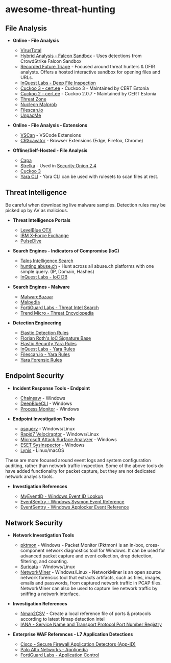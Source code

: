 # awesome-threat-hunting

## File Analysis

- **Online - File Analysis**
  - [VirusTotal](https://virustotal.com/)
  - [Hybrid Analysis - Falcon Sandbox](https://hybrid-analysis.com/) - Uses detections from CrowdStrike Falcon Sandbox
  - [Recorded Future Triage](https://tria.ge/) - Focused around threat hunters & DFIR analysts. Offers a hosted interactive sandbox for opening files and URLs.
  - [InQuest Labs - Deep File Inspection](https://labs.inquest.net/dfi) 
  - [Cuckoo 3 - cert.ee](https://cuckoo-hatch.cert.ee/) - Cuckoo 3 - Maintained by CERT Estonia 
  - [Cuckoo 2 - cert.ee](https://cuckoo.cert.ee/) - Cuckoo 2.0.7 - Maintained by CERT Estonia
  - [Threat.Zone](https://app.threat.zone/)
  - [Nucleon Malprob](https://malprob.io/)
  - [Filescan.io](https://www.filescan.io/scan) 
  - [UnpacMe](https://www.unpac.me/)
    
- **Online - File Analysis - Extensions**
  - [VSCan](https://vscan.dev/) - VSCode Extensions 
  - [CRXcavator](https://crxcavator.io/) - Browser Extensions (Edge, Firefox, Chrome)

- **Offline/Self-Hosted - File Analysis**
  - [Capa](https://github.com/mandiant/capa)
  - [Strelka](https://github.com/target/strelka) - Used in [Security Onion 2.4](https://docs.securityonion.net/en/2.4/strelka.html)
  - [Cuckoo 3](https://github.com/cert-ee/cuckoo3)
  - [Yara CLI](https://yara.readthedocs.io/en/v3.4.0/commandline.html) - Yara CLI can be used with rulesets to scan files at rest. 

## Threat Intelligence

Be careful when downloading live malware samples. 
Detection rules may be picked up by AV as malicious.

  - **Threat Intelligence Portals**
    - [LevelBlue OTX](https://otx.alienvault.com/)
    - [IBM X-Force Exchange](https://exchange.xforce.ibmcloud.com/)
    - [PulseDive](https://pulsedive.com/)

- **Search Engines - Indicators of Compromise (IoC)**
    - [Talos Intelligence Search](https://talosintelligence.com/reputation_center)
    - [hunting.abuse.ch](https://hunting.abuse.ch/) -  Hunt across all abuse.ch platforms with one simple query. (IP, Domain, Hashes)
    - [InQuest Labs - IoC DB](https://labs.inquest.net/iocdb)
    

- **Search Engines - Malware**
  - [MalwareBazaar](https://bazaar.abuse.ch/)
  - [Malpedia](https://malpedia.caad.fkie.fraunhofer.de/)
  - [FortiGuard Labs - Threat Intel Search](https://www.fortiguard.com/threatintel-search)
  - [Trend Micro - Threat Encyclopedia](https://www.trendmicro.com/vinfo/us/threat-encyclopedia)

- **Detection Engineering**
    - [Elastic Detection Rules](https://elastic.github.io/detection-rules-explorer/)
    - [Florian Roth's IoC Signature Base](https://github.com/Neo23x0/signature-base)
    - [Elastic Security Yara Rules](https://github.com/elastic/protections-artifacts/tree/main/yara)
    - [InQuest Labs - Yara Rules](https://github.com/InQuest/yara-rules)
    - [Filescan.io - Yara Rules](https://github.com/filescanio/fsYara)
    - [Yara Forensic Rules](https://github.com/Xumeiquer/yara-forensics)

## Endpoint Security

- **Incident Response Tools - Endpoint**
  - [Chainsaw](https://github.com/WithSecureLabs/chainsaw) - Windows
  - [DeepBlueCLI](https://github.com/sans-blue-team/DeepBlueCLI) - Windows
  - [Process Monitor](https://learn.microsoft.com/en-us/sysinternals/downloads/procmon) - Windows

- **Endpoint Investigation Tools**
  
  - [osquery](https://github.com/osquery/osquery/releases) - Windows/Linux
  - [Rapid7 Velociraptor](https://docs.velociraptor.app/) - Windows/Linux
  - [Microsoft Attack Surface Analyzer](https://microsoft.github.io/AttackSurfaceAnalyzer/index.html) - Windows
  - [ESET SysInspector](https://www.eset.com/int/support/sysinspector/) - Windows
  - [Lynis](https://cisofy.com/lynis/#introduction) - Linux/macOS

These are more focused around event logs and system configuration auditing, rather than network traffic inspection. Some of the above tools do have added functionality for packet capture, but they are not dedicated network analysis tools.

- **Investigation References**

  - [MyEventID - Windows Event ID Lookup](https://www.myeventlog.com/)
  - [EventSentry - Windows Sysmon Event Reference](https://system32.eventsentry.com/sysmon/events)
  - [EventSentry - Windows Applocker Event Reference](https://system32.eventsentry.com/applocker/events)
  
## Network Security

- **Network Investigation Tools**
  - [pktmon](https://learn.microsoft.com/en-us/windows-server/administration/windows-commands/pktmon) - Windows - Packet Monitor (Pktmon) is an in-box, cross-component network diagnostics tool for Windows. It can be used for advanced packet capture and event collection, drop detection, filtering, and counting.
  - [Suricata](https://suricata.io/) - Windows/Linux
  - [NetworkMiner](https://www.netresec.com/?page=networkminer) - Windows/Linux - NetworkMiner is an open source network forensics tool that extracts artifacts, such as files, images, emails and passwords, from captured network traffic in PCAP files. NetworkMiner can also be used to capture live network traffic by sniffing a network interface.
  
- **Investigation References**
  - [Nmap2CSV](https://github.com/ndr-repo/Nmap2CSV) - Create a local reference file of ports & protocols according to latest Nmap detection intel
  - [IANA - Service Name and Transport Protocol Port Number Registry](https://www.iana.org/assignments/service-names-port-numbers/service-names-port-numbers.xhtml)
    
- **Enterprise WAF References - L7 Application Detections**
  - [Cisco - Secure Firewall Application Detectors (App-ID)](https://appid.cisco.com)
  - [Palo Alto Networks - Applipedia](https://applipedia.paloaltonetworks.com/)
  - [FortiGuard Labs - Application Control](https://www.fortiguard.com/appcontrol)
    
